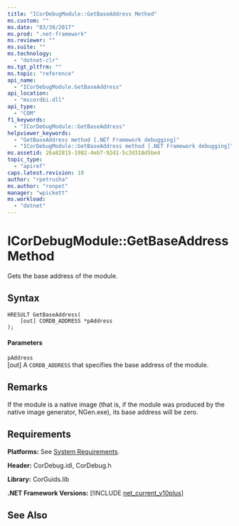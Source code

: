 ```yaml
---
title: "ICorDebugModule::GetBaseAddress Method"
ms.custom: ""
ms.date: "03/30/2017"
ms.prod: ".net-framework"
ms.reviewer: ""
ms.suite: ""
ms.technology: 
  - "dotnet-clr"
ms.tgt_pltfrm: ""
ms.topic: "reference"
api_name: 
  - "ICorDebugModule.GetBaseAddress"
api_location: 
  - "mscordbi.dll"
api_type: 
  - "COM"
f1_keywords: 
  - "ICorDebugModule::GetBaseAddress"
helpviewer_keywords: 
  - "GetBaseAddress method [.NET Framework debugging]"
  - "ICorDebugModule::GetBaseAddress method [.NET Framework debugging]"
ms.assetid: 26a82815-1982-4eb7-92d1-5c3d318d5be4
topic_type: 
  - "apiref"
caps.latest.revision: 10
author: "rpetrusha"
ms.author: "ronpet"
manager: "wpickett"
ms.workload: 
  - "dotnet"
---
```

# ICorDebugModule::GetBaseAddress Method
Gets the base address of the module.  
  
## Syntax  
  
```  
HRESULT GetBaseAddress(  
    [out] CORDB_ADDRESS *pAddress  
);  
```  
  
#### Parameters  
 `pAddress`  
 [out] A `CORDB_ADDRESS` that specifies the base address of the module.  
  
## Remarks  
 If the module is a native image (that is, if the module was produced by the native image generator, NGen.exe), its base address will be zero.  
  
## Requirements  
 **Platforms:** See [System Requirements](../../../../docs/framework/get-started/system-requirements.md).  
  
 **Header:** CorDebug.idl, CorDebug.h  
  
 **Library:** CorGuids.lib  
  
 **.NET Framework Versions:** [!INCLUDE [net_current_v10plus](../../../../includes/net-current-v10plus-md.md)]  
  
## See Also  
    
 
